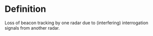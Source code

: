 # Definition

Loss of beacon tracking by one radar due to (interfering) interrogation
signals from another radar.
